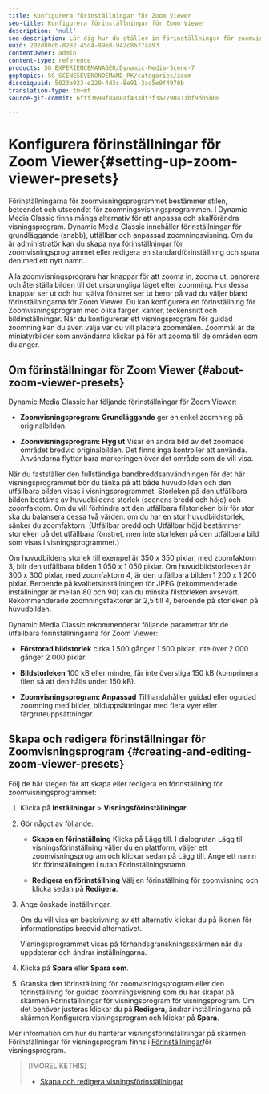 ```yaml
---
title: Konfigurera förinställningar för Zoom Viewer
seo-title: Konfigurera förinställningar för Zoom Viewer
description: 'null'
seo-description: Lär dig hur du ställer in förinställningar för zoomvisningsprogrammet.
uuid: 202d80cb-8282-45d4-89e8-942c8677aa93
contentOwner: admin
content-type: reference
products: SG_EXPERIENCEMANAGER/Dynamic-Media-Scene-7
geptopics: SG_SCENESEVENONDEMAND_PK/categories/zoom
discoiquuid: 5023a933-e229-4d3c-8e91-3ac5e9f4970b
translation-type: tm+mt
source-git-commit: 6fff3699f8a08af433df3f3a7790a11bf9d05b00

---
```



# Konfigurera förinställningar för Zoom Viewer{#setting-up-zoom-viewer-presets}

Förinställningarna för zoomvisningsprogrammet bestämmer stilen, beteendet och utseendet för zoomningsvisningsprogrammen. I Dynamic Media Classic finns många alternativ för att anpassa och skalförändra visningsprogram. Dynamic Media Classic innehåller förinställningar för grundläggande (snabb), utfällbar och anpassad zoomningsvisning. Om du är administratör kan du skapa nya förinställningar för zoomvisningsprogrammet eller redigera en standardförinställning och spara den med ett nytt namn.

Alla zoomvisningsprogram har knappar för att zooma in, zooma ut, panorera och återställa bilden till det ursprungliga läget efter zoomning. Hur dessa knappar ser ut och hur själva fönstret ser ut beror på vad du väljer bland förinställningarna för Zoom Viewer. Du kan konfigurera en förinställning för Zoomvisningsprogram med olika färger, kanter, teckensnitt och bildinställningar. När du konfigurerar ett visningsprogram för guidad zoomning kan du även välja var du vill placera zoommålen. Zoommål är de miniatyrbilder som användarna klickar på för att zooma till de områden som du anger.

## Om förinställningar för Zoom Viewer {#about-zoom-viewer-presets}

Dynamic Media Classic har följande förinställningar för Zoom Viewer:

* **Zoomvisningsprogram: Grundläggande** ger en enkel zoomning på originalbilden.

* **Zoomvisningsprogram: Flyg ut** Visar en andra bild av det zoomade området bredvid originalbilden. Det finns inga kontroller att använda. Användarna flyttar bara markeringen över det område som de vill visa.

När du fastställer den fullständiga bandbreddsanvändningen för det här visningsprogrammet bör du tänka på att både huvudbilden och den utfällbara bilden visas i visningsprogrammet. Storleken på den utfällbara bilden bestäms av huvudbildens storlek (scenens bredd och höjd) och zoomfaktorn. Om du vill förhindra att den utfällbara filstorleken blir för stor ska du balansera dessa två värden: om du har en stor huvudbildstorlek, sänker du zoomfaktorn. (Utfällbar bredd och Utfällbar höjd bestämmer storleken på det utfällbara fönstret, men inte storleken på den utfällbara bild som visas i visningsprogrammet.)

Om huvudbildens storlek till exempel är 350 x 350 pixlar, med zoomfaktorn 3, blir den utfällbara bilden 1 050 x 1 050 pixlar. Om huvudbildstorleken är 300 x 300 pixlar, med zoomfaktorn 4, är den utfällbara bilden 1 200 x 1 200 pixlar. Beroende på kvalitetsinställningen för JPEG (rekommenderade inställningar är mellan 80 och 90) kan du minska filstorleken avsevärt. Rekommenderade zoomningsfaktorer är 2,5 till 4, beroende på storleken på huvudbilden.

Dynamic Media Classic rekommenderar följande parametrar för de utfällbara förinställningarna för Zoom Viewer:

* **Förstorad bildstorlek** cirka 1 500 gånger 1 500 pixlar, inte över 2 000 gånger 2 000 pixlar.

* **Bildstorleken** 100 kB eller mindre, får inte överstiga 150 kB (komprimera filen så att den hålls under 150 kB).

* **Zoomvisningsprogram: Anpassad** Tillhandahåller guidad eller oguidad zoomning med bilder, bilduppsättningar med flera vyer eller färgruteuppsättningar.

## Skapa och redigera förinställningar för Zoomvisningsprogram {#creating-and-editing-zoom-viewer-presets}

Följ de här stegen för att skapa eller redigera en förinställning för zoomvisningsprogrammet:

1. Klicka på **Inställningar** > **Visningsförinställningar**.
1. Gör något av följande:

   * **Skapa en förinställning** Klicka på Lägg till. I dialogrutan Lägg till visningsförinställning väljer du en plattform, väljer ett zoomvisningsprogram och klickar sedan på Lägg till. Ange ett namn för förinställningen i rutan Förinställningsnamn.

   * **Redigera en förinställning** Välj en förinställning för zoomvisning och klicka sedan på **Redigera**.

1. Ange önskade inställningar.

   Om du vill visa en beskrivning av ett alternativ klickar du på ikonen för informationstips bredvid alternativet.

   Visningsprogrammet visas på förhandsgranskningsskärmen när du uppdaterar och ändrar inställningarna.

1. Klicka på **Spara** eller **Spara som**.
1. Granska den förinställning för zoomvisningsprogram eller den förinställning för guidad zoomningsvisning som du har skapat på skärmen Förinställningar för visningsprogram för visningsprogram. Om det behöver justeras klickar du på **Redigera**, ändrar inställningarna på skärmen Konfigurera visningsprogram och klickar på **Spara**.

Mer information om hur du hanterar visningsförinställningar på skärmen Förinställningar för visningsprogram finns i [Förinställningar](application-setup.md#viewer_presets)för visningsprogram.

>[!MORELIKETHIS]
>
>* [Skapa och redigera visningsförinställningar](application-setup.md#adding_and_editing_viewer_presets)

